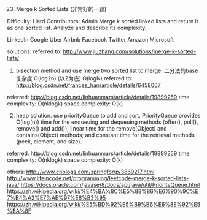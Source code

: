 23. Merge k Sorted Lists  (非常好的一题)

Difficulty: Hard
Contributors: Admin
Merge k sorted linked lists and return it as one sorted list. Analyze and describe its complexity.

LinkedIn Google Uber Airbnb Facebook Twitter Amazon Microsoft

solutions: referred to: http://www.jiuzhang.com/solutions/merge-k-sorted-lists/
1. bisection method and use merge two sorted list to merge.
二分法的base 复杂度 O(log2n) (以2为底) O(logN) referred to: http://blog.csdn.net/frances_han/article/details/6458067

referred: http://blog.csdn.net/linhuanmars/article/details/19899259
time complexity: O(nklogk)
space complexity: O(k)

2. heap solution. use priorityQueue to add and sort.
 PriorityQueue provides O(log(n)) time for the enqueuing and dequeuing methods (offer(), poll(), remove() and add()); linear time for the remove(Object) and contains(Object) methods; and constant time for the retrieval methods (peek, element, and size).

 referred: http://blog.csdn.net/linhuanmars/article/details/19899259
 time complexity: O(nklogk)
 space complexity: O(k)

others:
http://www.cnblogs.com/springfor/p/3869217.html
http://www.lifeincode.net/programming/leetcode-merge-k-sorted-lists-java/
https://docs.oracle.com/javase/8/docs/api/java/util/PriorityQueue.html
https://zh.wikipedia.org/wiki/%E4%BA%8C%E5%88%86%E6%90%9C%E7%B4%A2%E7%AE%97%E6%B3%95
https://zh.wikipedia.org/wiki/%E5%BD%92%E5%B9%B6%E6%8E%92%E5%BA%8F
